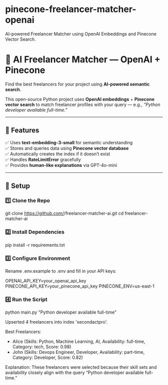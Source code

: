 # pinecone-freelancer-matcher-openai
AI-powered Freelancer Matcher using OpenAI Embeddings and Pinecone Vector Search.

# 🤖 AI Freelancer Matcher — OpenAI + Pinecone

Find the best freelancers for your project using **AI-powered semantic search**.

This open-source Python project uses **OpenAI embeddings** + **Pinecone vector search** to match freelancer profiles with your query — e.g., *“Python developer available full-time.”*

---

## 🚀 Features
✅ Uses **text-embedding-3-small** for semantic understanding  
✅ Stores and queries data using **Pinecone vector database**  
✅ Automatically creates the index if it doesn’t exist  
✅ Handles **RateLimitError** gracefully  
✅ Provides **human-like explanations** via GPT-4o-mini  

---

## 🧩 Setup

### 1️⃣ Clone the Repo

git clone https://github.com/<your-username>/freelancer-matcher-ai.git
cd freelancer-matcher-ai

### 2️⃣ Install Dependencies
pip install -r requirements.txt

### 3️⃣ Configure Environment

Rename .env.example to .env and fill in your API keys:

OPENAI_API_KEY=your_openai_api_key
PINECONE_API_KEY=your_pinecone_api_key
PINECONE_ENV=us-east-1

### 4️⃣ Run the Script
python main.py "Python developer available full-time"

Upserted 4 freelancers into index 'secondactpro'.

Best Freelancers:
- Alice (Skills: Python, Machine Learning, AI, Availability: full-time, Category: tech, Score: 0.98)
- John (Skills: Devops Engineer, Developer, Availability: part-time, Category: Developer, Score: 0.82)

Explanation:
These freelancers were selected because their skill sets and availability closely align with the query “Python developer available full-time.”



